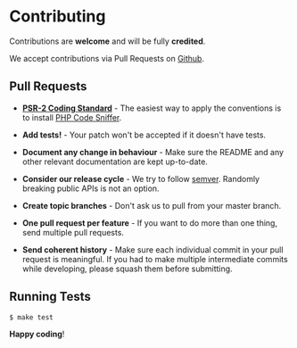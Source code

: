 # Contributing

Contributions are **welcome** and will be fully **credited**.

We accept contributions via Pull Requests on [Github][1].

## Pull Requests

- **[PSR-2 Coding Standard][2]** - The easiest way to apply the conventions is
to install [PHP Code Sniffer][3].

- **Add tests!** - Your patch won't be accepted if it doesn't have tests.

- **Document any change in behaviour** - Make sure the README and any other
relevant documentation are kept up-to-date.

- **Consider our release cycle** - We try to follow [semver][4]. Randomly
breaking public APIs is not an option.

- **Create topic branches** - Don't ask us to pull from your master branch.

- **One pull request per feature** - If you want to do more than one thing, send
multiple pull requests.

- **Send coherent history** - Make sure each individual commit in your pull
request is meaningful. If you had to make multiple intermediate commits while
developing, please squash them before submitting.

## Running Tests

```sh
$ make test
```

**Happy coding**!

[1]: https://github.com/IgorTimoshenko/IMTDataGridBundle
[2]: https://github.com/php-fig/fig-standards/blob/master/accepted/PSR-2-coding-style-guide.md
[3]: https://github.com/squizlabs/PHP_CodeSniffer
[4]: http://semver.org
